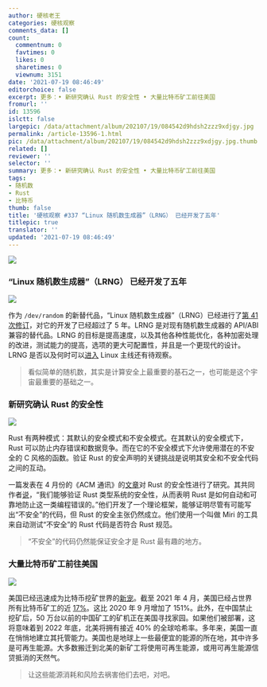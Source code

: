 ```yaml
---
author: 硬核老王
categories: 硬核观察
comments_data: []
count:
  commentnum: 0
  favtimes: 0
  likes: 0
  sharetimes: 0
  viewnum: 3151
date: '2021-07-19 08:46:49'
editorchoice: false
excerpt: 更多：• 新研究确认 Rust 的安全性 • 大量比特币矿工前往美国
fromurl: ''
id: 13596
islctt: false
largepic: /data/attachment/album/202107/19/084542d9hdsh2zzz9xdjgy.jpg
permalink: /article-13596-1.html
pic: /data/attachment/album/202107/19/084542d9hdsh2zzz9xdjgy.jpg.thumb.jpg
related: []
reviewer: ''
selector: ''
summary: 更多：• 新研究确认 Rust 的安全性 • 大量比特币矿工前往美国
tags:
- 随机数
- Rust
- 比特币
thumb: false
title: '硬核观察 #337 “Linux 随机数生成器”（LRNG） 已经开发了五年'
titlepic: true
translator: ''
updated: '2021-07-19 08:46:49'
---
```


![](/data/attachment/album/202107/19/084542d9hdsh2zzz9xdjgy.jpg)


### “Linux 随机数生成器”（LRNG） 已经开发了五年


![](/data/attachment/album/202107/19/084556luxkcoryolrxqrfu.jpg)


作为 `/dev/random` 的新替代品，“Linux 随机数生成器”（LRNG）已经进行了[第 41 次修订](https://www.phoronix.com/scan.php?page=news_item&px=LRNG-Random-2021-v41)，对它的开发了已经超过了 5 年。LRNG 是对现有随机数生成器的 API/ABI 兼容的替代品。LRNG 的目标是提高速度，以及其他各种性能优化，各种加密处理的改进，测试能力的提高，选项的更大可配置性，并且是一个更现代的设计。LRNG 是否以及何时可以[进入](https://lore.kernel.org/lkml/7822794.ITf6fX9eNu@positron.chronox.de/) Linux 主线还有待观察。



> 
> 看似简单的随机数，其实是计算安全上最重要的基石之一，也可能是这个宇宙最重要的基础之一。
> 
> 
> 


### 新研究确认 Rust 的安全性


![](/data/attachment/album/202107/19/084621qk93d1e1b7zd9w9d.jpg)


Rust 有两种模式：其默认的安全模式和不安全模式。在其默认的安全模式下，Rust 可以防止内存错误和数据竞争。而在它的不安全模式下允许使用潜在的不安全的 C 风格的函数。验证 Rust 的安全声明的关键挑战是说明其安全和不安全代码之间的互动。


一篇发表在 4 月份的《ACM 通讯》的[文章](https://cacm.acm.org/magazines/2021/4/251364-safe-systems-programming-in-rust/fulltext)对 Rust 的安全性进行了研究。其共同作者[说](https://www.eurekalert.org/pub_releases/2021-07/su-cs071521.php)，“我们能够验证 Rust 类型系统的安全性，从而表明 Rust 是如何自动和可靠地防止这一类编程错误的。”他们开发了一个理论框架，能够证明尽管有可能写出“不安全”的代码，但 Rust 的安全主张仍然成立。他们使用一个叫做 Miri 的工具来自动测试“不安全”的 Rust 代码是否符合 Rust 规范。



> 
> “不安全”的代码仍然能保证安全才是 Rust 最有趣的地方。
> 
> 
> 


### 大量比特币矿工前往美国


![](/data/attachment/album/202107/19/084640spuc0q0ufe88ttt2.jpg)


美国已经迅速成为比特币挖矿世界的[新宠](https://www.cnbc.com/2021/07/17/bitcoin-miners-moving-to-us-carbon-footprint.html)。截至 2021 年 4 月，美国已经占世界所有比特币矿工的近 [17%](https://cbeci.org/mining_map)。这比 2020 年 9 月增加了 151%。此外，在中国禁止挖矿后，50 万台以前的中国矿工的矿机正在美国寻找家园。如果他们被部署，这将意味着到 2022 年底，北美将拥有接近 40% 的全球哈希率。多年来，美国一直在悄悄地建立其托管能力。美国也是地球上一些最便宜的能源的所在地，其中许多是可再生能源。大多数搬迁到北美的新矿工将使用可再生能源，或用可再生能源信贷抵消的天然气。



> 
> 让这些能源消耗和风险去祸害他们去吧，对吧。
> 
> 
>
